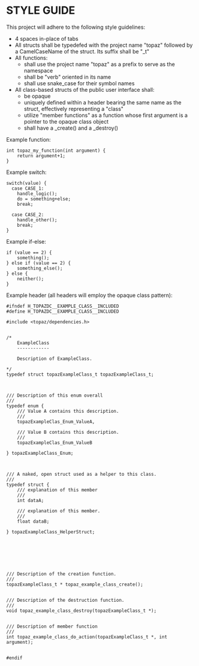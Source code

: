 STYLE GUIDE
===========

This project will adhere to the following style guidelines:
- 4 spaces in-place of tabs
- All structs shall be typedefed with the project name "topaz" followed by a CamelCaseName of the struct. Its suffix shall be "_t"
- All functions:
	- shall use the project name "topaz" as a prefix to serve as the namespace
	- shall be "verb" oriented in its name
	- shall use snake_case for their symbol names
- All class-based structs of the public user interface shall:
	- be opaque 
	- uniquely defined within a header bearing the same name as the struct, effectively representing a "class"
	- utilize "member functions" as a function whose first argument is a pointer to the opaque class object
	- shall have a _create() and a _destroy()





Example function:
```
int topaz_my_function(int argument) {
    return argument+1;
}

```


Example switch: 
```
switch(value) {
  case CASE_1:
    handle_logic();
    do = something+else;
    break;

  case CASE_2:
    handle_other();
    break;
}
```


Example if-else:
```
if (value == 2) {
    something();
} else if (value == 2) {
    something_else();
} else {
    neither();
}
```


Example header (all headers will employ the opaque class pattern):
```
#ifndef H_TOPAZDC__EXAMPLE_CLASS__INCLUDED
#define H_TOPAZDC__EXAMPLE_CLASS__INCLUDED

#include <topaz/dependencies.h>


/*
    ExampleClass
    ------------
    
    Description of ExampleClass.

*/
typedef struct topazExampleClass_t topazExampleClass_t;



/// Description of this enum overall
///
typedef enum {
    /// Value A contains this description.
    ///
    topazExampleClas_Enum_ValueA,

    /// Value B contains this description.
    ///
    topazExampleClas_Enum_ValueB

} topazExampleClass_Enum;



/// A naked, open struct used as a helper to this class.
///
typedef struct {
    /// explanation of this member
    ///
    int dataA;

    /// explanation of this member.
    ///
    float dataB;

} topazExampleClass_HelperStruct;







/// Description of the creation function.
///
topazExampleClass_t * topaz_example_class_create();


/// Description of the destruction function.
///
void topaz_example_class_destroy(topazExampleClass_t *);


/// Description of member function
///
int topaz_example_class_do_action(topazExampleClass_t *, int argument);


#endif
```


